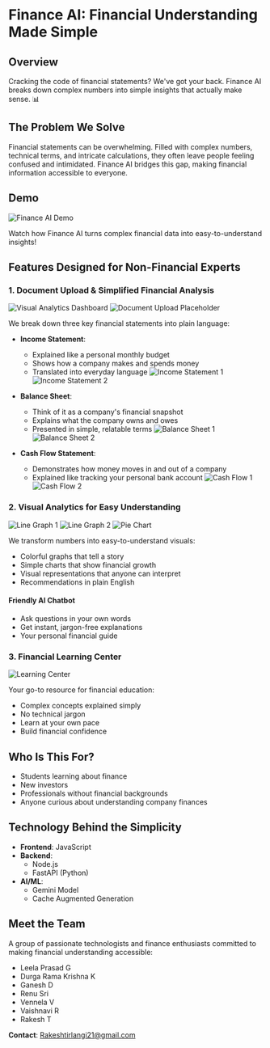# Finance AI: Financial Understanding Made Simple

## Overview
Cracking the code of financial statements? We've got your back. Finance AI breaks down complex numbers into simple insights that actually make sense. 📊

## The Problem We Solve
Financial statements can be overwhelming. Filled with complex numbers, technical terms, and intricate calculations, they often leave people feeling confused and intimidated. Finance AI bridges this gap, making financial information accessible to everyone.

## Demo
![Finance AI Demo](/assets/demo_short.gif)

Watch how Finance AI turns complex financial data into easy-to-understand insights!

## Features Designed for Non-Financial Experts

### 1. Document Upload & Simplified Financial Analysis
![Visual Analytics Dashboard](/assets/data.png)
![Document Upload Placeholder](/assets/hero.png)

We break down three key financial statements into plain language:
- **Income Statement**: 
  - Explained like a personal monthly budget
  - Shows how a company makes and spends money
  - Translated into everyday language
 ![Income Statement 1](/assets/income.png)
 ![Income Statement 2](/assets/income-2.png)

- **Balance Sheet**: 
  - Think of it as a company's financial snapshot
  - Explains what the company owns and owes
  - Presented in simple, relatable terms
  ![Balance Sheet 1](/assets/balance.png)
  ![Balance Sheet 2](/assets/balance2.png)

- **Cash Flow Statement**: 
  - Demonstrates how money moves in and out of a company
  - Explained like tracking your personal bank account
 ![Cash Flow 1](/assets/cash.png)
 ![Cash Flow 2](/assets/cash2.png)

### 2. Visual Analytics for Easy Understanding
![Line Graph 1](/assets/line-graph.png)
![Line Graph 2](/assets/linegraph-2.png)
![Pie Chart](/assets/piechart.png)

We transform numbers into easy-to-understand visuals:
- Colorful graphs that tell a story
- Simple charts that show financial growth
- Visual representations that anyone can interpret
- Recommendations in plain English

#### Friendly AI Chatbot
- Ask questions in your own words
- Get instant, jargon-free explanations
- Your personal financial guide

### 3. Financial Learning Center
![Learning Center](/assets/learning.png)

Your go-to resource for financial education:
- Complex concepts explained simply
- No technical jargon
- Learn at your own pace
- Build financial confidence

## Who Is This For?
- Students learning about finance
- New investors
- Professionals without financial backgrounds
- Anyone curious about understanding company finances

## Technology Behind the Simplicity
- **Frontend**: JavaScript
- **Backend**: 
  - Node.js
  - FastAPI (Python)
- **AI/ML**: 
  - Gemini Model
  - Cache Augmented Generation

## Meet the Team
A group of passionate technologists and finance enthusiasts committed to making financial understanding accessible:
- Leela Prasad G
- Durga Rama Krishna K
- Ganesh D
- Renu Sri
- Vennela V
- Vaishnavi R
- Rakesh T

**Contact**: Rakeshtirlangi21@gmail.com
